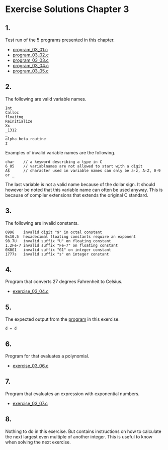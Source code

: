 # Exercise Solutions Chapter 3 #
## 1. ##
Test run of the 5 programs presented in this chapter.  
 - [program_03_01.c](Exercise_01/Program_03_01/program_03_01.c)  
 - [program_03_02.c](Exercise_01/Program_03_02/program_03_02.c)  
 - [program_03_03.c](Exercise_01/Program_03_03/program_03_03.c)  
 - [program_03_04.c](Exercise_01/Program_03_04/program_03_04.c)  
 - [program_03_05.c](Exercise_01/Program_03_05/program_03_05.c)

## 2. ##
The following are valid variable names.
```  
Int  
Calloc  
floaitng  
ReInitialize  
Xx  
_1312  
_  
alpha_beta_routine  
z  
```  
Examples of invalid variable names are the following.
```  
char	// a keyword describing a type in C
6_05	// variablnames are not allowed to start with a digit
A$		// character used in variable names can only be a-z, A-Z, 0-9 or _ 
```  
The last variable is not a valid name because of the dollar sign. It should however be noted that this variable name can often be used anyway. This is because of compiler extensions that extends the original C standard.  

## 3. ##
The following are invalid constants.
```  
0996	invalid digit "9" in octal constant  
0x10.5	hexadecimal floating constants require an exponent  
98.7U	invalid suffix "U" on floating constant  
1.2Fe-7	invalid suffix "Fe-7" on floating constant  
0X0G1	invalid suffix "G1" on integer constant  
1777s	invalid suffix "s" on integer constant  
```  

## 4. ##
Program that converts 27 degrees Fahrenheit to Celsius.  
- [exercise_03_04.c](Exercise_04/exercise_03_04.c)  

## 5. ##
The expected output from the [program](Exercise_05/exercise_03_05.c) in this exercise.  
```  
d = d  
```  

## 6. ##
Program for that evaluates a polynomial.  
- [exercise_03_06.c](Exercise_06/exercise_03_06.c)  

## 7. ##
Program that evaluates an expression with exponential numbers.  
- [exercise_03_07.c](Exercise_07/exercise_03_07.c)  

## 8. ##
Nothing to do in this exercise. But contains instructions on how to calculate the next largest even multiple of another integer. This is useful to know when solving the next exercise.  
